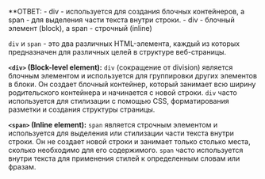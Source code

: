 **ОТВЕТ: 
	- div -  используется для создания блочных контейнеров, а span - для выделения части текста внутри строки.
	- div - блочный элемент (block), а span - строчный (inline)

`div` и `span` - это два различных HTML-элемента, каждый из которых предназначен для различных целей в структуре веб-страницы.

**`<div>` (Block-level element):**
    `div` (сокращение от division) является блочным элементом и используется для группировки других элементов в блоки. Он создает блочный контейнер, который занимает всю ширину родительского контейнера и начинается с новой строки. `div` часто используется для стилизации с помощью CSS, форматирования разметки и создания структуры страницы.

**`<span>` (Inline element):**
	`span` является строчным элементом и используется для выделения или стилизации части текста внутри строки. Он не создает новой строки и занимает только столько места, сколько необходимо для его содержимого. `span` часто используется внутри текста для применения стилей к определенным словам или фразам.